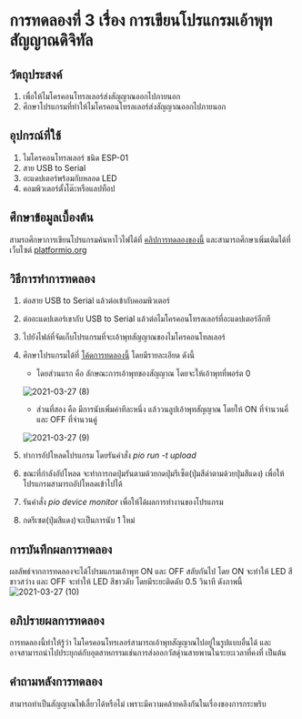 # การทดลองที่ 3 เรื่อง การเขียนโปรแกรมเอ้าพุทสัญญาณดิจิทัล

## วัตถุประสงค์
1. เพื่อให้ไมโครคอนโทรลเลอร์ส่งสัญญาณออกไปภายนอก
2. ศึกษาโปรแกรมที่ทำให้ไมโครคอนโทรลเลอร์ส่งสัญญาณออกไปภายนอก

## อุปกรณ์ที่ใช้
1. ไมโครคอนโทรลเลอร์ ชนิด ESP-01
2. สาย USB to Serial
3. อะแดปเตอร์พร้อมกับหลอด LED
4. คอมพิวเตอร์ตั้งโต๊ะหรือแลปท็อป

## ศึกษาข้อมูลเบื้องต้น
สามรถศึกษาการเขียนโปรแกรมค้นหาไวไฟได้ที่ [คลิปการทดลองของนี้](https://www.youtube.com/watch?v=CCnN1WJsXQY) และสามารถศึกษาเพิ่มเติมได้ที่เว็บไซต์ [platformio.org](http://platformio.org/)

## วิธีการทำการทดลอง
1. ต่อสาย USB to Serial แล้วต่อเข้ากับคอมพิวเตอร์
2. ต่ออะแดปเตอร์เขากับ USB to Serial แล้วต่อไมโครคอนโทรลเลอร์ที่อะแดปเตอร์อีกที
3. ไปยังไฟล์ที่จัดเก็บโปรแกรมที่จะเอ้าพุทสัญญาณของไมโครคอนโทลเลอร์
4. ศึกษาโปรแกรมได้ที่ [โค้ดการทดลองนี้](https://github.com/choompol-boonmee/lab63b/blob/master/examples/03_Output-Port/src/main.cpp) โดยมีรายละเอียด ดังนี้
    * โดยส่วนแรก คือ ลักษณะการเอ้าพุทของสัญญาณ โดยจะให้เอ้าพุทที่พอร์ต 0
    
    ![2021-03-27 (8)](https://user-images.githubusercontent.com/80879891/112712670-812fcf00-8f03-11eb-9d4d-f3c72ee57dc2.png)
    
    * ส่วนที่สอง คือ มีการนับเพิ่มค่าทีละหนึ่ง แล้ววนลูปเอ้าพุทสัญญาณ โดยให้ ON ที่จำนวนคี่ และ OFF ที่จำนวนคู่
    
    ![2021-03-27 (9)](https://user-images.githubusercontent.com/80879891/112712786-1632c800-8f04-11eb-8d62-1ea63444464f.png)
5. ทำการอัปโหลดโปรแกรม โดยรันคำสั่ง *pio run -t upload* 
6. ขณะที่กำลังอัปโหลด จะทำการกดปุ่มรันตามด้วยกดปุ่มรีเซ็ต(ปุ่มสีดำตามด้วยปุ่มสีแดง) เพื่อให้โปรแกรมสามารถอัปโหลดเข้าไปได้
7. รันคำสั่ง *pio device monitor* เพื่อให้ได้ผลการทำงานของโปรแกรม
8. กดรีเซต(ปุ่มสีแดง)จะเป็นการนับ 1 ใหม่

## การบันทึกผลการทดลอง
ผลลัพธ์จากการทดลองจะได้โปรมแกรมเอ้าพุท ON และ OFF สลับกันไป โดย ON จะทำให้ LED สีขาวสว่าง และ OFF จะทำให้ LED สีขาวดับ โดยมีระยะติดดับ 0.5 วินาที ดังภาพนี้
![2021-03-27 (10)](https://user-images.githubusercontent.com/80879891/112713462-c3f3a600-8f07-11eb-9cab-42294e2586e7.png)

## อภิปรายผลการทดลอง
การทดลองนี้ทำให้รู้ว่า ไมโครคอนโทรเลอร์สามารถเอ้าพุทสัญญาณไปอยู่ในรูปแบบอื่นได้ และอาจสามารถนำไปประยุกต์กับอุตสาหกรรมเช่นการส่งออกวัสดุ่านสายพานในระยะเวลาที่คงที่ เป็นต้น

## คำถามหลังการทดลอง
สามารถทำเป็นสัญญาณไฟเลี้ยวได้หรือไม่ เพราะมีความคล้ายคลึงกันในเรื่องของการกระพริบ


